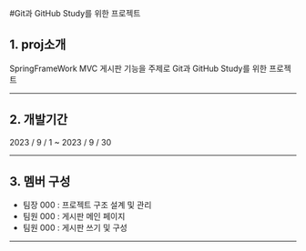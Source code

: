 #Git과 GitHub Study를 위한 프로젝트

## 1. proj소개
SpringFrameWork MVC 게시판 기능을 주제로 Git과 GitHub Study를 위한 프로젝트

---

## 2. 개발기간
2023 / 9 / 1 ~ 2023 / 9 / 30

---

## 3. 멤버 구성
* 팀장 000 : 프로젝트 구조 설계 및 관리
* 팀원 000 : 게시판 메인 페이지
* 팀원 000 : 게시판 쓰기 및 구성

---
